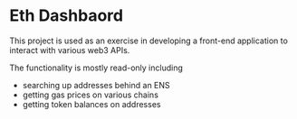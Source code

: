 # Eth Dashbaord

This project is used as an exercise in developing a front-end application to interact with various web3 APIs.

The functionality is mostly read-only including
- searching up addresses behind an ENS
- getting gas prices on various chains
- getting token balances on addresses
